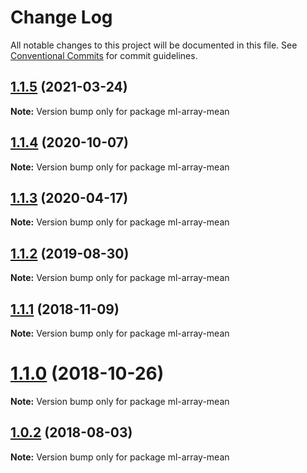 # Change Log

All notable changes to this project will be documented in this file.
See [Conventional Commits](https://conventionalcommits.org) for commit guidelines.

## [1.1.5](https://github.com/mljs/array/compare/ml-array-mean@1.1.4...ml-array-mean@1.1.5) (2021-03-24)

**Note:** Version bump only for package ml-array-mean





## [1.1.4](https://github.com/mljs/array/compare/ml-array-mean@1.1.3...ml-array-mean@1.1.4) (2020-10-07)

**Note:** Version bump only for package ml-array-mean






## [1.1.3](https://github.com/mljs/array/compare/ml-array-mean@1.1.2...ml-array-mean@1.1.3) (2020-04-17)

**Note:** Version bump only for package ml-array-mean





## [1.1.2](https://github.com/mljs/array/compare/ml-array-mean@1.1.1...ml-array-mean@1.1.2) (2019-08-30)

**Note:** Version bump only for package ml-array-mean





## [1.1.1](https://github.com/mljs/array/compare/ml-array-mean@1.1.0...ml-array-mean@1.1.1) (2018-11-09)

**Note:** Version bump only for package ml-array-mean





# [1.1.0](https://github.com/mljs/array/compare/ml-array-mean@1.0.2...ml-array-mean@1.1.0) (2018-10-26)

**Note:** Version bump only for package ml-array-mean





<a name="1.0.2"></a>
## [1.0.2](https://github.com/mljs/array/compare/ml-array-mean@1.0.1...ml-array-mean@1.0.2) (2018-08-03)




**Note:** Version bump only for package ml-array-mean
